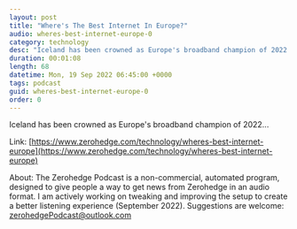 ```yaml
---
layout: post
title: "Where's The Best Internet In Europe?"
audio: wheres-best-internet-europe-0
category: technology
desc: "Iceland has been crowned as Europe's broadband champion of 2022..."
duration: 00:01:08
length: 68
datetime: Mon, 19 Sep 2022 06:45:00 +0000
tags: podcast
guid: wheres-best-internet-europe-0
order: 0
---
```

Iceland has been crowned as Europe's broadband champion of 2022...

Link: [https://www.zerohedge.com/technology/wheres-best-internet-europe](https://www.zerohedge.com/technology/wheres-best-internet-europe)

About: The Zerohedge Podcast is a non-commercial, automated program, designed to give people a way to get news from Zerohedge in an audio format.  I am actively working on tweaking and improving the setup to create a better listening experience (September 2022).  Suggestions are welcome: [zerohedgePodcast@outlook.com](mailto:zerohedgePodcast@outlook.com)